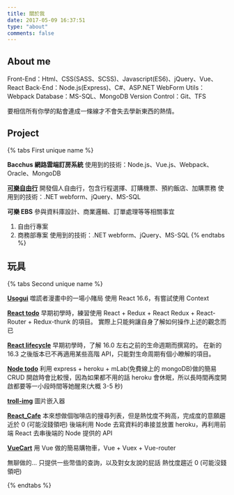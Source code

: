 ```yaml
---
title: 關於我
date: 2017-05-09 16:37:51
type: "about"
comments: false
---
```


## About me

Front-End：Html、CSS(SASS、SCSS)、Javascript(ES6)、jQuery、Vue、React
Back-End：Node.js(Express)、C#、ASP.NET WebForm
Utils：Webpack
Database：MS-SQL、MongoDB
Version Control：Git、TFS

要相信所有你學的點會連成一條線才不會失去學新東西的熱情。

## Project

{% tabs First unique name %}

<!-- tab Bacchus -->

**Bacchus 網路雲端訂房系統**
使用到的技術：Node.js、Vue.js、Webpack、Oracle、MongoDB

<!-- endtab -->

<!-- tab 可樂自由行-->

**[可樂自由行](https://www.colatour.com.tw/C10P_Package/C10P001_Projects.aspx?Para=*,HKG,*,1,0,%E9%A6%99%E6%B8%AF)**
開發個人自由行，包含行程選擇、訂購機票、預約飯店、加購票務
使用到的技術：.NET webform、jQuery、MS-SQL

<!-- endtab -->

<!-- tab 可樂旅遊內部系統(EBS) -->

**可樂 EBS**
參與資料庫設計、商業邏輯、訂單處理等等相關事宜

1.  自由行專案
2.  商務部專案
    使用到的技術：.NET webform、jQuery、MS-SQL
    <!-- endtab -->
    {% endtabs %}

## 玩具

{% tabs Second unique name %}

<!-- tab Usogui -->

**[Usogui](https://naughty-villani-fe58f2.netlify.com/)**
噬謊者漫畫中的一場小賭局
使用 React 16.6，有嘗試使用 Context

<!-- endtab -->

<!-- tab React todo -->

**[React todo](https://github.com/Stoner609/React_todoMVC)**
早期初學時，練習使用 React + Redux + React Redux + React-Router + Redux-thunk 的項目。
實際上只能夠讓自身了解如何操作上述的觀念而已

<!-- endtab -->

<!-- tab React lifecycle -->

**[React lifecycle](https://stoner609.github.io/React_todoList/build/index.html)**
早期初學時，了解 16.0 左右之前的生命週期而撰寫的。
在新的 16.3 之後版本已不再適用某些高階 API，只能對生命周期有個小瞭解的項目。

<!-- endtab -->

<!-- tab Node todo -->

**[Node todo](https://stoner-todolist.herokuapp.com/todo)**
利用 express + heroku + mLab(免費線上的 mongoDB)做的簡易 CRUD
開啟時會比較慢，因為如果都不用的話 heroku 會休眠，所以長時間再度開啟都要等一小段時間等她醒來(大概 3-5 秒)

<!-- endtab -->

<!-- tab troll-img -->

**[troll-img](https://stoner609.github.io/troll-img/troll.html)**
圖片嵌入器

<!-- endtab -->

<!-- tab React_Cafe -->

**[React_Cafe](https://stoner609.github.io/React_Cafe/build/index.html)**
本來想做個咖啡店的搜尋列表，但是熱忱度不夠高，完成度的意願趨近於 0 (可能沒錢領吧)
後端利用 Node 去寫資料的串接並放置 heroku，再利用前端 React 去串後端的 Node 提供的 API

<!-- endtab -->

<!-- tab VueCart -->

**[VueCart](https://stoner609.github.io/VueCart/index#/)**
用 Vue 做的簡易購物車，Vue + Vuex + Vue-router

<!-- endtab -->

<!-- tab LineBot -->

無聊做的... 只提供一些幣值的查詢，以及對女友說的屁話
熱忱度趨近 0 (可能沒錢領吧)

<!-- endtab -->

{% endtabs %}
